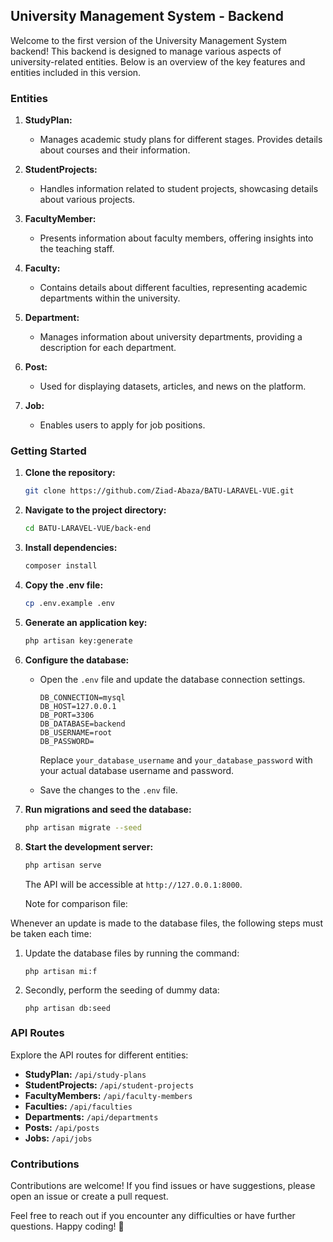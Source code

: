## University Management System - Backend

Welcome to the first version of the University Management System backend! This backend is designed to manage various aspects of university-related entities. Below is an overview of the key features and entities included in this version.

### Entities

1. **StudyPlan:**
   - Manages academic study plans for different stages. Provides details about courses and their information.

2. **StudentProjects:**
   - Handles information related to student projects, showcasing details about various projects.

3. **FacultyMember:**
   - Presents information about faculty members, offering insights into the teaching staff.

4. **Faculty:**
   - Contains details about different faculties, representing academic departments within the university.

5. **Department:**
   - Manages information about university departments, providing a description for each department.

6. **Post:**
   - Used for displaying datasets, articles, and news on the platform.

7. **Job:**
   - Enables users to apply for job positions.


### Getting Started

1. **Clone the repository:**

   ```bash
   git clone https://github.com/Ziad-Abaza/BATU-LARAVEL-VUE.git
   ```

2. **Navigate to the project directory:**

   ```bash
   cd BATU-LARAVEL-VUE/back-end
   ```

3. **Install dependencies:**

   ```bash
   composer install
   ```

4. **Copy the .env file:**

   ```bash
   cp .env.example .env
   ```

5. **Generate an application key:**

   ```bash
   php artisan key:generate
   ```

6. **Configure the database:**

   - Open the `.env` file and update the database connection settings.

     ```dotenv
     DB_CONNECTION=mysql
     DB_HOST=127.0.0.1
     DB_PORT=3306
     DB_DATABASE=backend
     DB_USERNAME=root
     DB_PASSWORD=
     ```

     Replace `your_database_username` and `your_database_password` with your actual database username and password.

   - Save the changes to the `.env` file.

7. **Run migrations and seed the database:**

   ```bash
   php artisan migrate --seed
   ```

8. **Start the development server:**

   ```bash
   php artisan serve
   ```

   The API will be accessible at `http://127.0.0.1:8000`.

   Note for comparison file:

Whenever an update is made to the database files, the following steps must be taken each time:
1. Update the database files by running the command:
   ```
   php artisan mi:f
   ```

2. Secondly, perform the seeding of dummy data:
   ```
   php artisan db:seed
   ```


### API Routes

Explore the API routes for different entities:

- **StudyPlan:** `/api/study-plans`
- **StudentProjects:** `/api/student-projects`
- **FacultyMembers:** `/api/faculty-members`
- **Faculties:** `/api/faculties`
- **Departments:** `/api/departments`
- **Posts:** `/api/posts`
- **Jobs:** `/api/jobs`

### Contributions

Contributions are welcome! If you find issues or have suggestions, please open an issue or create a pull request.

Feel free to reach out if you encounter any difficulties or have further questions. Happy coding! 🚀
